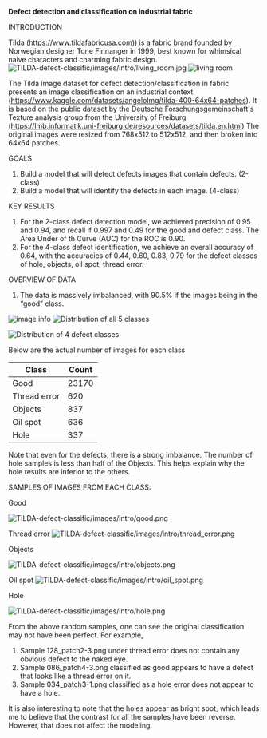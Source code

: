 **Defect detection and classification on industrial fabric**

INTRODUCTION

Tilda (<https://www.tildafabricusa.com)>) is a fabric brand founded by Norwegian designer Tone Finnanger in 1999, best known for whimsical naive characters and charming fabric design.![TILDA-defect-classific/images/intro/living_room.jpg](./TILDA-defect-classific/images/intro/living_room.jpg)
![living room](./TILDA-defect-classific/images/intro/living_room.jpg)



The Tilda image dataset for defect detection/classification in fabric presents an image classification on an industrial context (<https://www.kaggle.com/datasets/angelolmg/tilda-400-64x64-patches>). It is based on the public dataset by the Deutsche Forschungsgemeinschaft's Texture analysis group from the University of Freiburg (<https://lmb.informatik.uni-freiburg.de/resources/datasets/tilda.en.html>) The original images were resized from 768x512 to 512x512, and then broken into 64x64 patches.

GOALS

1. Build a model that will detect defects images that contain defects. (2-class)
2. Build a model that will identify the defects in each image. (4-class)

KEY RESULTS

1. For the 2-class defect detection model, we achieved precision of 0.95 and 0.94, and recall if 0.997 and 0.49 for the good and defect class. The Area Under of th Curve (AUC) for the ROC is 0.90.
2. For the 4-class defect identification, we achieve an overall accuracy of 0.64, with the accuracies of 0.44, 0.60, 0.83, 0.79 for the defect classes of hole, objects, oil spot, thread error.

OVERVIEW OF DATA

1. The data is massively imbalanced, with 90.5% if the images being in the “good” class.

![image info](TILDA-defect-classific/images/intro/pop_dist_all_samples.png)
![Distribution of all 5 classes](./TILDA-defect-classific/images/intro/pop_dist_all_samples.png)

![Distribution of 4 defect classes](./TILDA-defect-classific/images/intro/pop_dist_defects.png)

Below are the actual number of images for each class

| Class | Count |
| --- | --- |
| Good | 23170 |
| Thread error | 620 |
| Objects | 837 |
| Oil spot | 636 |
| Hole | 337 |

Note that even for the defects, there is a strong imbalance. The number of hole samples is less than half of the Objects. This helps explain why the hole results are inferior to the others.

SAMPLES OF IMAGES FROM EACH CLASS:

Good

![TILDA-defect-classific/images/intro/good.png](./TILDA-defect-classific/images/intro/good.png)

Thread error
![TILDA-defect-classific/images/intro/thread_error.png](./TILDA-defect-classific/images/intro/thread_error.png)

Objects

![TILDA-defect-classific/images/intro/objects.png](./TILDA-defect-classific/images/intro/objects.png)

Oil spot
![TILDA-defect-classific/images/intro/oil_spot.png](./TILDA-defect-classific/images/intro/oil_spot.png)

Hole

![TILDA-defect-classific/images/intro/hole.png](./TILDA-defect-classific/images/intro/hole.png)

From the above random samples, one can see the original classification may not have been perfect. For example,

1. Sample 128_patch2-3.png under thread error does not contain any obvious defect to the naked eye.
2. Sample 086_patch4-3.png classified as good appears to have a defect that looks like a thread error on it.
3. Sample 034_patch3-1.png classified as a hole error does not appear to have a hole.

It is also interesting to note that the holes appear as bright spot, which leads me to believe that the contrast for all the samples have been reverse. However, that does not affect the modeling.